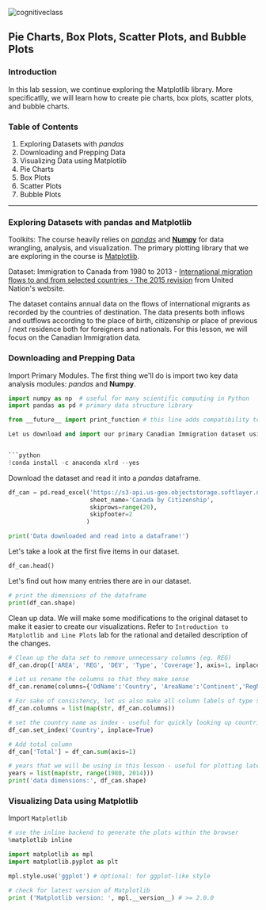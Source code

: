 ![cognitiveclass](https://user-images.githubusercontent.com/53174566/87385938-fa2d0780-c5bc-11ea-8455-9fff96fa4e64.png "CognitiveClass") 

## Pie Charts, Box Plots, Scatter Plots, and Bubble Plots 

### Introduction

In this lab session, we continue exploring the Matplotlib library. More specificatlly, we will learn how to create pie charts, box plots, scatter plots, and bubble charts.

### Table of Contents

<div>
  
1. Exploring Datasets with *pandas* <br>
2. Downloading and Prepping Data <br>
3. Visualizing Data using Matplotlib <br>
4. Pie Charts <br>
5. Box Plots <br>
6. Scatter Plots <br>
7. Bubble Plots <br> 
</div>
<hr>

### Exploring Datasets with pandas and Matplotlib

Toolkits: The course heavily relies on [*pandas*](http://pandas.pydata.org/) and [**Numpy**](http://www.numpy.org/) for data wrangling, analysis, and visualization. The primary plotting library that we are exploring in the course is [Matplotlib](http://matplotlib.org/).

Dataset: Immigration to Canada from 1980 to 2013 - [International migration flows to and from selected countries - The 2015 revision](http://www.un.org/en/development/desa/population/migration/data/empirical2/migrationflows.shtml) from United Nation's website.

The dataset contains annual data on the flows of international migrants as recorded by the countries of destination. The data presents both inflows and outflows according to the place of birth, citizenship or place of previous / next residence both for foreigners and nationals. For this lesson, we will focus on the Canadian Immigration data.

### Downloading and Prepping Data

Import Primary Modules. The first thing we'll do is import two key data analysis modules: *pandas* and **Numpy**.

```python
import numpy as np  # useful for many scientific computing in Python
import pandas as pd # primary data structure library
```

```python
from __future__ import print_function # this line adds compatibility to python 2```

Let us download and import our primary Canadian Immigration dataset using *pandas* ```read_excel()``` method. But before we can do that, we need to download a module on which *pandas* requires to read in excel files. This module is **xlrd**.


```python
!conda install -c anaconda xlrd --yes
```

Download the dataset and read it into a *pandas* dataframe.

```python
df_can = pd.read_excel('https://s3-api.us-geo.objectstorage.softlayer.net/cf-courses-data/CognitiveClass/DV0101EN/labs/Data_Files/Canada.xlsx',
                       sheet_name='Canada by Citizenship',
                       skiprows=range(20),
                       skipfooter=2
                      )

print('Data downloaded and read into a dataframe!')
```

Let's take a look at the first five items in our dataset.


```python
df_can.head()
```

Let's find out how many entries there are in our dataset.


```python
# print the dimensions of the dataframe
print(df_can.shape)
```

Clean up data. We will make some modifications to the original dataset to make it easier to create our visualizations. Refer to `Introduction to Matplotlib and Line Plots` lab for the rational and detailed description of the changes.

```python
# Clean up the data set to remove unnecessary columns (eg. REG) 
df_can.drop(['AREA', 'REG', 'DEV', 'Type', 'Coverage'], axis=1, inplace=True)

# Let us rename the columns so that they make sense
df_can.rename(columns={'OdName':'Country', 'AreaName':'Continent','RegName':'Region'}, inplace=True)

# For sake of consistency, let us also make all column labels of type string
df_can.columns = list(map(str, df_can.columns))

# set the country name as index - useful for quickly looking up countries using .loc method
df_can.set_index('Country', inplace=True)

# Add total column
df_can['Total'] = df_can.sum(axis=1)

# years that we will be using in this lesson - useful for plotting later on
years = list(map(str, range(1980, 2014)))
print('data dimensions:', df_can.shape)
```

### Visualizing Data using Matplotlib

Import `Matplotlib`

```python
# use the inline backend to generate the plots within the browser
%matplotlib inline 

import matplotlib as mpl
import matplotlib.pyplot as plt

mpl.style.use('ggplot') # optional: for ggplot-like style

# check for latest version of Matplotlib
print ('Matplotlib version: ', mpl.__version__) # >= 2.0.0
```


